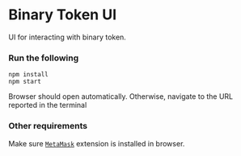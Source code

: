Binary Token UI
=====================

UI for interacting with binary token.

### Run the following

```
npm install
npm start
```

Browser should open automatically. Otherwise, navigate to the URL reported in the terminal

### Other requirements

Make sure [`MetaMask`](https://metamask.io/) extension is installed in browser.

